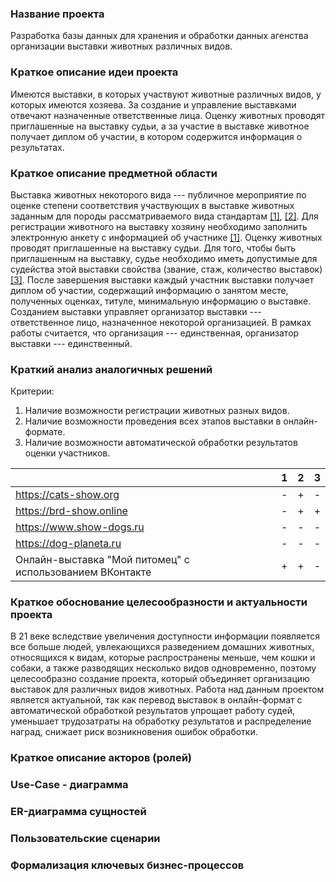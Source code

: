 ### Название проекта

Разработка базы данных для хранения и обработки данных агенства организации выставки животных различных видов.

### Краткое описание идеи проекта

Имеются выставки, в которых участвуют животные различных видов, у которых имеются хозяева. За создание и управление выставками отвечают назначенные ответственные лица. Оценку животных проводят приглашенные на выставку судьи, а за участие в выставке животное получает диплом об участии, в котором содержится информация о результатах.

### Краткое описание предметной области

Выставка животных некоторого вида --- публичное мероприятие по оценке степени соответствия участвующих в выставке животных заданным для породы рассматриваемого вида стандартам [[1]](https://elibrary.ru/item.asp?id=48512966), [[2]](https://elibrary.ru/item.asp?id=41275973). Для регистрации животного на выставку хозяину необходимо заполнить электронную анкету с информацией об участнике [[1]](https://elibrary.ru/item.asp?id=41275973). Оценку животных проводят приглашенные на выставку судьи. Для того, чтобы быть приглашенным на выставку, судье необходимо иметь допустимые для судейства этой выставки свойства (звание, стаж, количество выставок) [[3]](https://rkf.org.ru/wp-content/uploads/2019/11/polozhenie-o-sudjah-rkf-fci-s-01.01.2020.pdf). После завершения выставки каждый участник выставки получает диплом об участии, содержащий информацию о занятом месте, полученных оценках, титуле, минимальную информацию о выставке. Созданием выставки управляет организатор выставки --- ответственное лицо, назначенное некоторой организацией. В рамках работы считается, что организация --- единственная, организатор выставки --- единственный.

### Краткий анализ аналогичных решений

Критерии:

1. Наличие возможности регистрации животных разных видов.
2. Наличие возможности проведения всех этапов выставки в онлайн-формате.
3. Наличие возможности автоматической обработки результатов оценки участников.

|   | 1 | 2 | 3 |
|---|---|---|---|
| https://cats-show.org | - | + | - |
| https://brd-show.online | - | + | + |
| https://www.show-dogs.ru | - | - | - |
| https://dog-planeta.ru | - | - | - |
| Онлайн-выставка "Мой питомец" с использованием ВКонтакте | + | + | - |

### Краткое обоснование целесообразности и актуальности проекта

В 21 веке вследствие увеличения доступности информации появляется все больше людей, увлекающихся разведением домашних животных, относящихся к видам, которые распространены меньше, чем кошки и собаки, а также разводящих несколько видов одновременно, поэтому целесообразно создание проекта, который объединяет организацию выставок для различных видов животных. Работа над данным проектом является актуальной, так как перевод выставок в онлайн-формат с автоматической обработкой результатов упрощает работу судей, уменьшает трудозатраты на обработку результатов и распределение наград, снижает риск возникновения ошибок обработки.

### Краткое описание акторов (ролей)



### Use-Case - диаграмма



### ER-диаграмма сущностей



### Пользовательские сценарии



### Формализация ключевых бизнес-процессов


